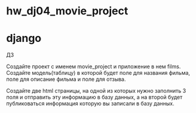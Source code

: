 # hw_dj04_movie_project
 
# django

ДЗ

Создайте проект с именем movie_project и приложение в нем films. Создайте модель(таблицу) в которой будет поле для названия фильма, поле для описание фильма и поле для отзыва.

Создайте две html страницы, на одной из которых нужно заполнить 3 поля и отправить эту информацию в базу данных, а на второй будет публиковаться информация которую вы записали в базу данных.
